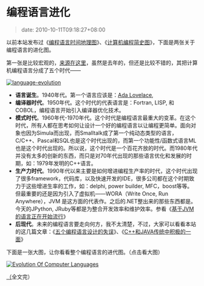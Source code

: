 # 编程语言进化
>date: 2010-10-11T09:18:27+08:00



以前本站发布过《[编程语言时间地理图](https://coolshell.cn/articles/1863.html)》、《[计算机编程简史图](https://coolshell.cn/articles/2724.html)》，下面是两张关于编程语言的进化图。


第一张是比较宏观的，[来源在这里](http://techdistrict.kirkk.com/2009/06/17/the-new-era-of-programming-languages/)，虽然是去年的，但还是比较不错的，其把计算机编程语言分成了五个时代——


[![](https://coolshell.cn/wp-content/uploads/2010/10/language-evolution.jpg "language-evolution")](https://coolshell.cn/wp-content/uploads/2010/10/language-evolution.jpg)


* **语言诞生**。1940年代。第一个语言应该是：[Ada Lovelace](https://en.wikipedia.org/wiki/Ada_Lovelace),
* **编译器时代**。1950年代。这个时代的代表语言是：Fortran, LISP, 和 COBOL，编程语言开始引入编译器优化技术。
* **模式时代**。1960年代-1970年代。这个时代是编程语言最重大的变革。在这个时代，所有人都在思考如何让设计一个好的编程语言以让编程更简单。面向对象也因为Simula而出现，而Smalltalk成了第一个纯动态类型的语言，C/C++、Pascal和SQL也是这个时代出现的，而第一个功能性/函数式语言ML也是这个时代出现的。所以说，这个时代是一个百花齐放的时代。而1980年代并没有太多的创新的东西，而只是对70年代出现的那些语言优化和发展的时期，如：1979年发明的C++语言。
* **生产力时代**。1990年代以来主要是如何增进编程生产率的时代，这个时代出现了很多framework，代码库，以及快速开发的IDE，很多公司都在这个时期致力于这些增进生率的工作，如：delphi, power builder, MFC，boost等等。但最重要的还是因为引入了虚拟机——WORA（Write Once, Run Anywhere），JVM 是这方面的代表作。之后的.NET整出来的那些东西都是。今天的JPython, JRuby等都是为整合开发效率和维护效率。参看《[基于JVM的语言正在开始流行](https://coolshell.cn/articles/247.html)》
* **后现代**。未来的编程语言要走向何方，我不太清楚，不过，大家可以看看本站的这几篇文章：《[五个编程语言设计的失误](https://coolshell.cn/articles/2598.html)》、《[C++和JAVA传统中积极的一面](https://coolshell.cn/articles/209.html)》



下面是一张大图，让你看看整个编程语言的进代图。（点击看大图）



[![](https://coolshell.cn/wp-content/uploads/2010/10/EvolutionOfComputerlanguages-1024x727.png "Evolution Of Computer Languages")](https://coolshell.cn/wp-content/uploads/2010/10/EvolutionOfComputerlanguages.png) 


[（](https://coolshell.cn/wp-content/uploads/2010/10/language-evolution.jpg)全文完）





